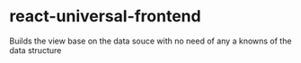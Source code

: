 # react-universal-frontend
Builds the view base on the data souce with no need of any a knowns of the data structure
